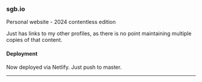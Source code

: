 ### sgb.io

Personal website - 2024 contentless edition

Just has links to my other profiles, as there is no point maintaining multiple copies of that content.

#### Deployment

Now deployed via Netlify. Just push to master.

---
